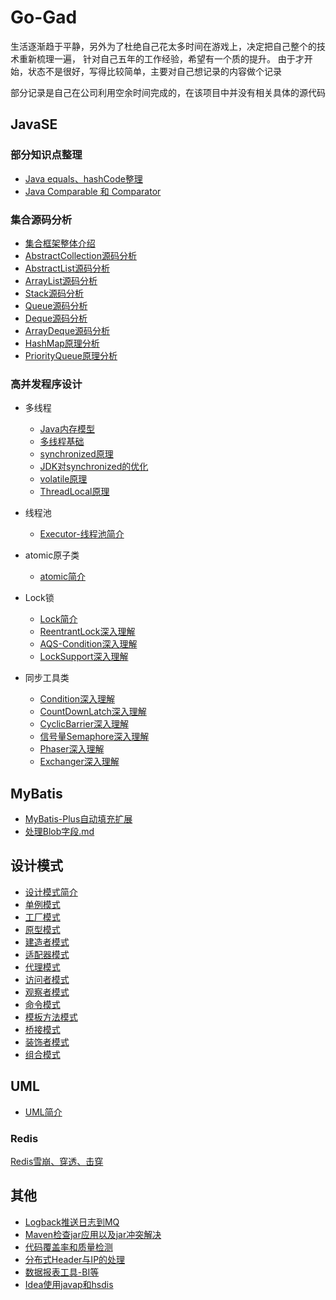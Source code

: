 # Go-Gad
​		 生活逐渐趋于平静，另外为了杜绝自己花太多时间在游戏上，决定把自己整个的技术重新梳理一遍，
 针对自己五年的工作经验，希望有一个质的提升。
 由于才开始，状态不是很好，写得比较简单，主要对自己想记录的内容做个记录

部分记录是自己在公司利用空余时间完成的，在该项目中并没有相关具体的源代码

## JavaSE

### 部分知识点整理

- [Java equals、hashCode整理](notes/se/equals与hashCode整理.md)
- [Java  Comparable 和 Comparator](notes/se/Comparable和Comparator.md)

### 集合源码分析

- [集合框架整体介绍](notes/se/collection/集合框架整体介绍.md)
- [AbstractCollection源码分析](notes/se/collection/AbstractCollection源码分析.md)
- [AbstractList源码分析](notes/se/collection/AbstractList源码分析.md)
- [ArrayList源码分析](notes/se/collection/ArrayList源码分析.md)
- [Stack源码分析](notes/se/collection/Stack源码分析.md)
- [Queue源码分析](notes/se/collection/Queue源码分析.md)
- [Deque源码分析](notes/se/collection/Deque源码分析.md)
- [ArrayDeque源码分析](notes/se/collection/ArrayDeque源码分析.md)
- [HashMap原理分析](notes/se/collection/HashMap原理分析.md)
- [PriorityQueue原理分析](notes/se/collection/PriorityQueue原理分析.md)

### 高并发程序设计

+ 多线程
  + [Java内存模型](notes/se/thread/Java内存模型.md)
  + [多线程基础](notes/se/thread/Thread.md)
  + [synchronized原理](notes/se/thread/synchronized原理.md)
  + [JDK对synchronized的优化](notes/se/thread/JDK对synchronized的优化.md)
  + [volatile原理](notes/se/thread/volatile.md)
  + [ThreadLocal原理](notes/se/thread/ThreadLocal.md)

+ 线程池
  + [Executor-线程池简介](notes/se/JUC/Executor/线程池简介.md)
+ atomic原子类
  + [atomic简介](notes/se/JUC/atomic/atomic简介.md)
+ Lock锁
  + [Lock简介](notes/se/JUC/lock/Lock简介.md)
  + [ReentrantLock深入理解](notes/se/JUC/lock/ReentrantLock深入理解简介.md)
  + [AQS-Condition深入理解](notes/se/JUC/lock/AQS-Condition.md)
  + [LockSupport深入理解](notes/se/JUC/lock/LockSupport.md)
+ 同步工具类
  + [Condition深入理解](notes/se/JUC/lock/AQS-Condition.md)
  + [CountDownLatch深入理解](notes/se/JUC/util/CountDownLatch.md)
  + [CyclicBarrier深入理解](notes/se/JUC/util/CyclicBarrier.md)
  + [信号量Semaphore深入理解](notes/se/JUC/util/Semaphore.md)
  + [Phaser深入理解](notes/se/JUC/util/Phaser.md)
  + [Exchanger深入理解](notes/se/JUC/util/Exchanger.md)

## MyBatis

- [MyBatis-Plus自动填充扩展](notes/MyBatis/MyBatis-Plus自动填充扩展.md)
- [处理Blob字段.md](notes/MyBatis/处理Blob字段.md)

## 设计模式

+ [设计模式简介](notes/Design/Pattern/设计模式简介.md)
+ [单例模式](notes/Design/Pattern/单例模式.md)
+ [工厂模式](notes/Design/Pattern/工厂模式.md)
+ [原型模式](notes/Design/Pattern/原型模式.md)
+ [建造者模式](notes/Design/Pattern/建造者模式.md)
+ [适配器模式](notes/Design/Pattern/适配器模式.md)
+ [代理模式](notes/Design/Pattern/代理模式.md)
+ [访问者模式](notes/Design/Pattern/访问者模式.md)
+ [观察者模式](notes/Design/Pattern/观察者模式.md)
+ [命令模式](notes/Design/Pattern/命令模式.md)
+ [模板方法模式](notes/Design/Pattern/模板方法模式.md)
+ [桥接模式](notes/Design/Pattern/桥接模式.md)
+ [装饰者模式](notes/Design/Pattern/装饰者模式.md)
+ [组合模式](notes/Design/Pattern/组合模式.md)

## UML

+ [UML简介](notes/Design/Pattern/UML/UML简介.md)

### Redis

[Redis雪崩、穿透、击穿](notes/DB/redis/Redis雪崩、穿透、击穿.md)



## 其他

+ [Logback推送日志到MQ](notes/other/Logback推送日志到MQ.md)
+ [Maven检查jar应用以及jar冲突解决](notes/other/Maven检查jar应用以及jar冲突解决.md)
+ [代码覆盖率和质量检测](notes/other/代码覆盖率和质量检测.md)
+ [分布式Header与IP的处理](notes/other/分布式Header与IP的处理.md)
+ [数据报表工具-BI等](notes/other/数据报表工具-BI等.md)
+ [Idea使用javap和hsdis](notes/other/Idea使用javap和hsdis.md)
